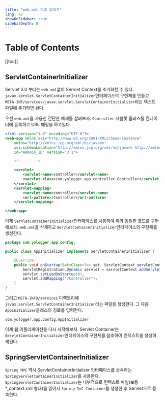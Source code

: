 ```yaml
---
title: "web.xml 파일 없애기"
lang: ko
showOnSidebar: true
sidebarDepth: 0
---
```


# Table of Contents
[[toc]]

## ServletContainerInitializer
Servlet 3.0 부터는 `web.xml`없이 Servlet Context를 초기화할 수 있다. `javax.servlet.ServletContainerInitializer`인터페이스의 구현체를 만들고 `META-INF/services/javax.servlet.ServletContainerInitializer`라는 텍스트 파일에 추가하면 된다.

우선 `web.xml`을 사용한 간단한 예제를 살펴보자. `Controller` 서블릿 클래스를 컨테이너에 등록하고 URL 매핑을 하고있다.
``` xml web.xml
<?xml version="1.0" encoding="UTF-8"?>
<web-app xmlns:xsi="http://www.w3.org/2001/XMLSchema-instance"
    xmlns="http://xmlns.jcp.org/xml/ns/javaee"
    xsi:schemaLocation="http://xmlns.jcp.org/xml/ns/javaee http://xmlns.jcp.org/xml/ns/javaee/web-app_3_1.xsd"
    id="WebApp_ID" version="3.1">

    <!-- ... -->

    <servlet>
        <servlet-name>controller</servlet-name>
        <servlet-class>com.yologger.app.controller.Controller</servlet-class>
    </servlet>
    <servlet-mapping>
        <servlet-name>controller</servlet-name>
        <url-pattern>/Controller</url-pattern>
    </servlet-mapping>

</web-app>
```

이제 `ServletContainerInitializer`인터페이스를 사용하여 위와 동일한 코드를 구현해보자. `web.xml`을 삭제하고 `ServletContainerInitializer`인터페이스의 구현체를 생성한다.
``` java AppInitializer.java
package com.yologger.app.config;

public class AppInitializer implements ServletContainerInitializer {

    @Override
    public void onStartup(Set<Class<?>> set, ServletContext servletContext) throws ServletException {	
        ServletRegistration.Dynamic servlet = servletContext.addServlet("controller", Controller.class);
        servlet.setLoadOnStartup(0);
        servlet.addMapping("/Controller");	
    }
}
```
그리고 `META-INFO/services` 디렉토리에 `javax.servlet.ServletContainerInitializer`라는 파일을 생성한다. 그 다음 `AppInitializer`클래스의 경로를 입력한다.
``` text javax.servlet.ServletContainerInitializer
com.yologger.app.config.AppInitializer
```
이제 웹 어플리케이션을 다시 시작해보자. Servlet Container는 `ServletContainerInitializer`인터페이스의 구현체를 참조하여 컨텍스트를 생성하게된다.

## SpringServletContainerInitializer
`Spring MVC` 역시 ServletContainerInitializer 인터페이스를 상속하는 `SpringServletContainerInitializer`를 사용한다. `SpringServletContainerInitializer`는 내부적으로 컨텍스트 파일(보통 *_context.xml 형태)을 읽어서 `Spring IoC Container`를 생성한 후 Servlet으로 등록한다. 